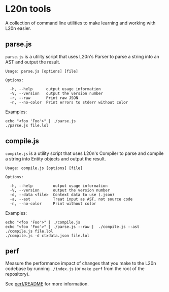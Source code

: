 L20n tools
==========

A collection of command line utilities to make learning and working with L20n 
easier.


parse.js
--------

`parse.js` is a utility script that uses L20n's Parser to parse a string into 
an AST and output the result.

    Usage: parse.js [options] [file]
    
    Options:
    
      -h, --help      output usage information
      -V, --version   output the version number
      -r, --raw       Print raw JSON
      -n, --no-color  Print errors to stderr without color

Examples:

    echo "<foo 'Foo'>" | ./parse.js
    ./parse.js file.lol


compile.js
----------

`compile.js` is a utility script that uses L20n's Compiler to parse and compile 
a string into Entity objects and output the result.

    Usage: compile.js [options] [file]
    
    Options:
    
      -h, --help         output usage information
      -V, --version      output the version number
      -d, --data <file>  Context data to use (.json)
      -a, --ast          Treat input as AST, not source code
      -n, --no-color     Print without color

Examples:

    echo "<foo 'Foo'>" | ./compile.js
    echo "<foo 'Foo'>" | ./parse.js --raw |  ./compile.js --ast
    ./compile.js file.lol
    ./compile.js -d ctxdata.json file.lol


perf
----

Measure the performance impact of changes that you make to the L20n codebase by 
running `./index.js` (or `make perf` from the root of the repository).

See [perf/README](perf/README.md) for more information.
